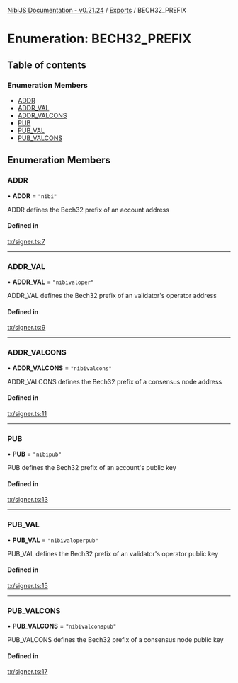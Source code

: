 [NibiJS Documentation - v0.21.24](../intro.md) / [Exports](../modules.md) / BECH32_PREFIX

# Enumeration: BECH32_PREFIX

## Table of contents

### Enumeration Members

- [ADDR](BECH32_PREFIX.md#addr)
- [ADDR_VAL](BECH32_PREFIX.md#addr_val)
- [ADDR_VALCONS](BECH32_PREFIX.md#addr_valcons)
- [PUB](BECH32_PREFIX.md#pub)
- [PUB_VAL](BECH32_PREFIX.md#pub_val)
- [PUB_VALCONS](BECH32_PREFIX.md#pub_valcons)

## Enumeration Members

### ADDR

• **ADDR** = `"nibi"`

ADDR defines the Bech32 prefix of an account address

#### Defined in

[tx/signer.ts:7](https://github.com/NibiruChain/ts-sdk/blob/3ca59b8/packages/nibijs/src/tx/signer.ts#L7)

---

### ADDR_VAL

• **ADDR_VAL** = `"nibivaloper"`

ADDR_VAL defines the Bech32 prefix of an validator's operator address

#### Defined in

[tx/signer.ts:9](https://github.com/NibiruChain/ts-sdk/blob/3ca59b8/packages/nibijs/src/tx/signer.ts#L9)

---

### ADDR_VALCONS

• **ADDR_VALCONS** = `"nibivalcons"`

ADDR_VALCONS defines the Bech32 prefix of a consensus node address

#### Defined in

[tx/signer.ts:11](https://github.com/NibiruChain/ts-sdk/blob/3ca59b8/packages/nibijs/src/tx/signer.ts#L11)

---

### PUB

• **PUB** = `"nibipub"`

PUB defines the Bech32 prefix of an account's public key

#### Defined in

[tx/signer.ts:13](https://github.com/NibiruChain/ts-sdk/blob/3ca59b8/packages/nibijs/src/tx/signer.ts#L13)

---

### PUB_VAL

• **PUB_VAL** = `"nibivaloperpub"`

PUB_VAL defines the Bech32 prefix of an validator's operator public key

#### Defined in

[tx/signer.ts:15](https://github.com/NibiruChain/ts-sdk/blob/3ca59b8/packages/nibijs/src/tx/signer.ts#L15)

---

### PUB_VALCONS

• **PUB_VALCONS** = `"nibivalconspub"`

PUB_VALCONS defines the Bech32 prefix of a consensus node public key

#### Defined in

[tx/signer.ts:17](https://github.com/NibiruChain/ts-sdk/blob/3ca59b8/packages/nibijs/src/tx/signer.ts#L17)
